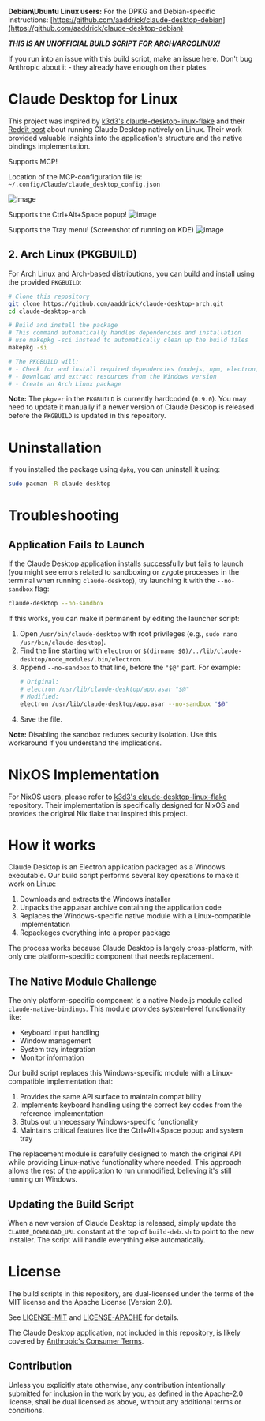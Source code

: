 **Debian\Ubuntu Linux users:** For the DPKG and Debian-specific instructions: [https://github.com/aaddrick/claude-desktop-debian](https://github.com/aaddrick/claude-desktop-debian)

***THIS IS AN UNOFFICIAL BUILD SCRIPT FOR ARCH/ARCOLINUX!***

If you run into an issue with this build script, make an issue here. Don't bug Anthropic about it - they already have enough on their plates.

# Claude Desktop for Linux

This project was inspired by [k3d3's claude-desktop-linux-flake](https://github.com/k3d3/claude-desktop-linux-flake) and their [Reddit post](https://www.reddit.com/r/ClaudeAI/comments/1hgsmpq/i_successfully_ran_claude_desktop_natively_on/) about running Claude Desktop natively on Linux. Their work provided valuable insights into the application's structure and the native bindings implementation.

Supports MCP!

Location of the MCP-configuration file is: `~/.config/Claude/claude_desktop_config.json`

![image](https://github.com/user-attachments/assets/93080028-6f71-48bd-8e59-5149d148cd45)

Supports the Ctrl+Alt+Space popup!
![image](https://github.com/user-attachments/assets/1deb4604-4c06-4e4b-b63f-7f6ef9ef28c1)

Supports the Tray menu! (Screenshot of running on KDE)
![image](https://github.com/user-attachments/assets/ba209824-8afb-437c-a944-b53fd9ecd559)

## 2. Arch Linux (PKGBUILD)

For Arch Linux and Arch-based distributions, you can build and install using the provided `PKGBUILD`:

```bash
# Clone this repository
git clone https://github.com/aaddrick/claude-desktop-arch.git
cd claude-desktop-arch

# Build and install the package
# This command automatically handles dependencies and installation
# use makepkg -sci instead to automatically clean up the build files 
makepkg -si

# The PKGBUILD will:
# - Check for and install required dependencies (nodejs, npm, electron, p7zip, icoutils, imagemagick)
# - Download and extract resources from the Windows version
# - Create an Arch Linux package
```
**Note:** The `pkgver` in the `PKGBUILD` is currently hardcoded (`0.9.0`). You may need to update it manually if a newer version of Claude Desktop is released before the `PKGBUILD` is updated in this repository.

# Uninstallation

If you installed the package using `dpkg`, you can uninstall it using:

```bash
sudo pacman -R claude-desktop
```

# Troubleshooting

## Application Fails to Launch

If the Claude Desktop application installs successfully but fails to launch (you might see errors related to sandboxing or zygote processes in the terminal when running `claude-desktop`), try launching it with the `--no-sandbox` flag:

```bash
claude-desktop --no-sandbox
```

If this works, you can make it permanent by editing the launcher script:

1.  Open `/usr/bin/claude-desktop` with root privileges (e.g., `sudo nano /usr/bin/claude-desktop`).
2.  Find the line starting with `electron` or `$(dirname $0)/../lib/claude-desktop/node_modules/.bin/electron`.
3.  Append `--no-sandbox` to that line, before the `"$@"` part. For example:
    ```bash
    # Original:
    # electron /usr/lib/claude-desktop/app.asar "$@"
    # Modified:
    electron /usr/lib/claude-desktop/app.asar --no-sandbox "$@"
    ```
4.  Save the file.

**Note:** Disabling the sandbox reduces security isolation. Use this workaround if you understand the implications.

# NixOS Implementation

For NixOS users, please refer to [k3d3's claude-desktop-linux-flake](https://github.com/k3d3/claude-desktop-linux-flake) repository. Their implementation is specifically designed for NixOS and provides the original Nix flake that inspired this project.

# How it works

Claude Desktop is an Electron application packaged as a Windows executable. Our build script performs several key operations to make it work on Linux:

1. Downloads and extracts the Windows installer
2. Unpacks the app.asar archive containing the application code
3. Replaces the Windows-specific native module with a Linux-compatible implementation
4. Repackages everything into a proper package

The process works because Claude Desktop is largely cross-platform, with only one platform-specific component that needs replacement.

## The Native Module Challenge

The only platform-specific component is a native Node.js module called `claude-native-bindings`. This module provides system-level functionality like:

- Keyboard input handling
- Window management
- System tray integration
- Monitor information

Our build script replaces this Windows-specific module with a Linux-compatible implementation that:

1. Provides the same API surface to maintain compatibility
2. Implements keyboard handling using the correct key codes from the reference implementation
3. Stubs out unnecessary Windows-specific functionality
4. Maintains critical features like the Ctrl+Alt+Space popup and system tray

The replacement module is carefully designed to match the original API while providing Linux-native functionality where needed. This approach allows the rest of the application to run unmodified, believing it's still running on Windows.

## Updating the Build Script

When a new version of Claude Desktop is released, simply update the `CLAUDE_DOWNLOAD_URL` constant at the top of `build-deb.sh` to point to the new installer. The script will handle everything else automatically.

# License

The build scripts in this repository, are dual-licensed under the terms of the MIT license and the Apache License (Version 2.0).

See [LICENSE-MIT](LICENSE-MIT) and [LICENSE-APACHE](LICENSE-APACHE) for details.

The Claude Desktop application, not included in this repository, is likely covered by [Anthropic's Consumer Terms](https://www.anthropic.com/legal/consumer-terms).

## Contribution

Unless you explicitly state otherwise, any contribution intentionally submitted
for inclusion in the work by you, as defined in the Apache-2.0 license, shall be dual licensed as above, without any
additional terms or conditions.
